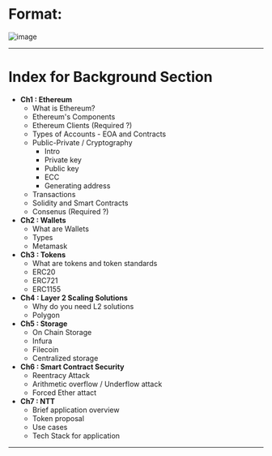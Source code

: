 # Format: 

![image](https://user-images.githubusercontent.com/51917666/160225590-a54f7981-2b32-4a18-ab6e-5740f9c9ee54.png)

---

# Index for Background Section

- **Ch1 : Ethereum**
  - What is Ethereum?
  - Ethereum's Components
  - Ethereum Clients (Required ?)
  - Types of Accounts - EOA and Contracts
  - Public-Private / Cryptography
    - Intro
    - Private key
    - Public key
    - ECC
    - Generating address
  - Transactions
  - Solidity and Smart Contracts
  - Consenus (Required ?)
- **Ch2 : Wallets**
  - What are Wallets
  - Types
  - Metamask 
- **Ch3 : Tokens**
  - What are tokens and token standards
  - ERC20
  - ERC721
  - ERC1155     
- **Ch4 : Layer 2 Scaling Solutions**
  - Why do you need L2 solutions
  - Polygon 
- **Ch5 : Storage**
  - On Chain Storage
  - Infura
  - Filecoin
  - Centralized storage
- **Ch6 : Smart Contract Security**  
  - Reentracy Attack
  - Arithmetic overflow / Underflow attack
  - Forced Ether attact   
- **Ch7 : NTT**
  - Brief application overview   
  - Token proposal
  - Use cases
  - Tech Stack for application
  
---
  
  






